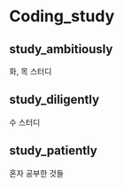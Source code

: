 # Coding_study

## study_ambitiously
화, 목 스터디

## study_diligently
수 스터디

## study_patiently
혼자 공부한 것들
